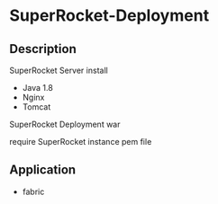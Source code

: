 SuperRocket-Deployment
======================

## Description
SuperRocket Server install
* Java 1.8
* Nginx
* Tomcat

SuperRocket Deployment war

require SuperRocket instance pem file

## Application

* fabric
